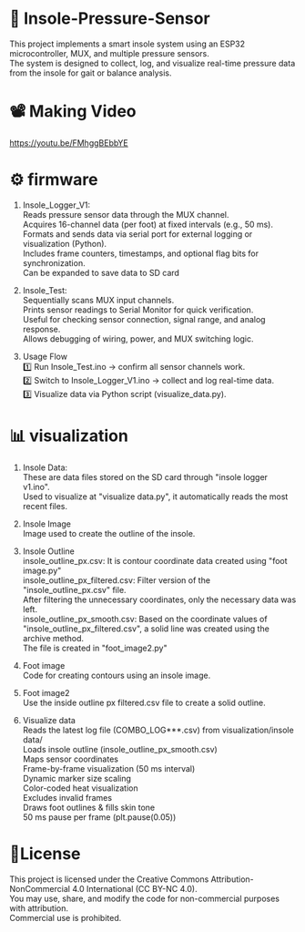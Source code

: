 
# 📁 Insole-Pressure-Sensor
This project implements a smart insole system using an ESP32 microcontroller, MUX, and multiple pressure sensors.  
The system is designed to collect, log, and visualize real-time pressure data from the insole for gait or balance analysis.  
  
# 📽️ Making Video
https://youtu.be/FMhggBEbbYE  
  
# ⚙️ firmware
1) Insole_Logger_V1:  
    Reads pressure sensor data through the MUX channel.  
    Acquires 16-channel data (per foot) at fixed intervals (e.g., 50 ms).  
    Formats and sends data via serial port for external logging or visualization (Python).  
    Includes frame counters, timestamps, and optional flag bits for synchronization.  
    Can be expanded to save data to SD card  
  
2) Insole_Test:  
     Sequentially scans MUX input channels.  
    Prints sensor readings to Serial Monitor for quick verification.  
    Useful for checking sensor connection, signal range, and analog response.  
    Allows debugging of wiring, power, and MUX switching logic.  
  
3) Usage Flow  
    1️⃣ Run Insole_Test.ino → confirm all sensor channels work.  
    2️⃣ Switch to Insole_Logger_V1.ino → collect and log real-time data.  
    3️⃣ Visualize data via Python script (visualize_data.py).  
  
# 📊 visualization
1) Insole Data:  
   These are data files stored on the SD card through "insole logger v1.ino".  
   Used to visualize at "visualize data.py", it automatically reads the most recent files.  

2) Insole Image  
    Image used to create the outline of the insole.  
3) Insole Outline  
    insole_outline_px.csv: It is contour coordinate data created using "foot image.py"  
    insole_outline_px_filtered.csv: Filter version of the "insole_outline_px.csv" file.  
                                    After filtering the unnecessary coordinates, only the necessary data was left.  
    insole_outline_px_smooth.csv: Based on the coordinate values of "insole_outline_px_filtered.csv", a solid line was created using the archive method.  
                                  The file is created in "foot_image2.py"
4) Foot image  
    Code for creating contours using an insole image.  
5) Foot image2  
    Use the inside outline px filtered.csv file to create a solid outline.  
6) Visualize data  
    Reads the latest log file (COMBO_LOG***.csv) from visualization/insole data/  
    Loads insole outline (insole_outline_px_smooth.csv)  
    Maps sensor coordinates  
    Frame-by-frame visualization (50 ms interval)  
    Dynamic marker size scaling  
    Color-coded heat visualization  
    Excludes invalid frames  
    Draws foot outlines & fills skin tone  
    50 ms pause per frame (plt.pause(0.05))  

# 💼License
This project is licensed under the Creative Commons Attribution-NonCommercial 4.0 International (CC BY-NC 4.0).  
You may use, share, and modify the code for non-commercial purposes with attribution.  
Commercial use is prohibited.  
